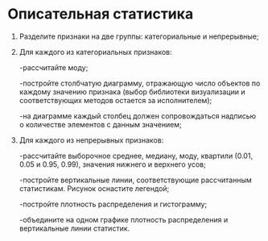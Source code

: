 # Описательная статистика

1. Разделите признаки на две группы: категориальные и непрерывные;

2. Для каждого из категориальных признаков:

   -рассчитайте моду;
   
   -постройте столбчатую диаграмму, отражающую число объектов по каждому значению признака
        (выбор библиотеки визуализации и соответствующих методов остается за исполнителем);
   
   -на диаграмме каждый столбец должен сопровождаться надписью о количестве элементов с данным значением;

4. Для каждого из непрерывных признаков:

    -рассчитайте выборочное среднее, медиану, моду, квартили (0.01, 0.05 и 0.95, 0.99), значения нижнего и верхнего усов;

    -постройте вертикальные линии, соответствующие рассчитанным статистикам. Рисунок оснастите легендой;

    -постройте плотность распределения и гистограмму;

    -объедините на одном графике плотность распределения и вертикальные линии статистик.
